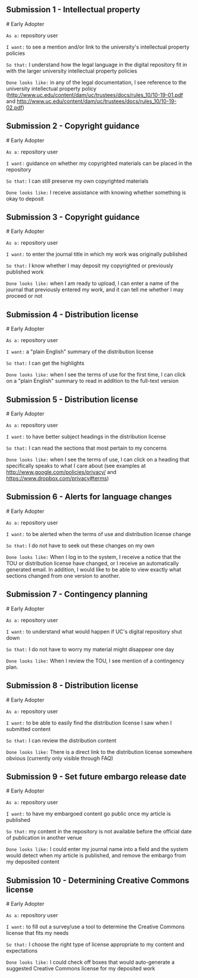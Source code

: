 ## Submission 1 - Intellectual property 
\# Early Adopter

`As a:`  repository user

`I want:` to see a mention and/or link to the university's intellectual property policies

`So that:` I understand how the legal language in the digital repository fit in with the larger university intellectual property policies

`Done looks like:` in any of the legal documentation, I see reference to the university intellectual property policy (http://www.uc.edu/content/dam/uc/trustees/docs/rules_10/10-19-01.pdf and http://www.uc.edu/content/dam/uc/trustees/docs/rules_10/10-19-02.pdf)

## Submission 2 - Copyright guidance
\# Early Adopter

`As a:`  repository user

`I want:` guidance on whether my copyrighted materials can be placed in the repository

`So that:` I can still preserve my own copyrighted materials

`Done looks like:` I receive assistance with knowing whether something is okay to deposit

## Submission 3 - Copyright guidance
\# Early Adopter

`As a:`  repository user

`I want:` to enter the journal title in which my work was originally published

`So that:` I know whether I may deposit my copyrighted or previously published work

`Done looks like:` when I am ready to upload, I can enter a name of the journal that previously entered my work, and it can tell me whether I may proceed or not

## Submission 4 - Distribution license
\# Early Adopter

`As a:`  repository user

`I want:` a "plain English" summary of the distribution license

`So that:` I can get the highlights

`Done looks like:` when I see the terms of use for the first time, I can click on a "plain English" summary to read in addition to the full-text version

## Submission 5 - Distribution license
\# Early Adopter

`As a:`  repository user

`I want:` to have better subject headings in the distribution license

`So that:` I can read the sections that most pertain to my concerns

`Done looks like:` when I see the terms of use, I can click on a heading that specifically speaks to what I care about (see examples at http://www.google.com/policies/privacy/ and https://www.dropbox.com/privacy#terms)

## Submission 6 - Alerts for language changes
\# Early Adopter

`As a:`  repository user

`I want:` to be alerted when the terms of use and distribution license change

`So that:` I do not have to seek out these changes on my own

`Done looks like:` When I log in to the system, I receive a notice that the TOU or distribution license have changed, or I receive an automatically generated email. In addition, I would like to be able to view exactly what sections changed from one version to another.

## Submission 7 - Contingency planning
\# Early Adopter

`As a:`  repository user

`I want:` to understand what would happen if UC's digital repository shut down

`So that:` I do not have to worry my material might disappear one day

`Done looks like:` When I review the TOU, I see mention of a contingency plan. 

## Submission 8 - Distribution license
\# Early Adopter

`As a:`  repository user

`I want:` to be able to easily find the distribution license I saw when I submitted content

`So that:` I can review the distribution content

`Done looks like:` There is a direct link to the distribution license somewhere obvious (currently only visible through FAQ)

## Submission 9 - Set future embargo release date
\# Early Adopter

`As a:`  repository user

`I want:` to have my embargoed content go public once my article is published

`So that:` my content in the repository is not available before the official date of publication in another venue

`Done looks like:` I could enter my journal name into a field and the system would detect when my article is published, and remove the embargo from my deposited content

## Submission 10 - Determining Creative Commons license
\# Early Adopter

`As a:`  repository user

`I want:` to fill out a survey/use a tool to determine the Creative Commons license that fits my needs

`So that:` I choose the right type of license appropriate to my content and expectations 

`Done looks like:` I could check off boxes that would auto-generate a suggested Creative Commons license for my deposited work

